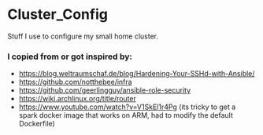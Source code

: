 # Cluster_Config

Stuff I use to configure my small home cluster.

### I copied from or got inspired by:

 - https://blog.weltraumschaf.de/blog/Hardening-Your-SSHd-with-Ansible/
 - https://github.com/notthebee/infra
 - https://github.com/geerlingguy/ansible-role-security
 - https://wiki.archlinux.org/title/router
 - https://www.youtube.com/watch?v=V1SkEl1r4Pg (its tricky to get a spark docker image that works on ARM, had to modify the default Dockerfile)




